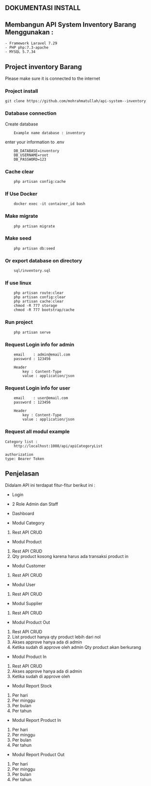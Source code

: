 ## DOKUMENTASI INSTALL

## Membangun API System Inventory Barang Menggunakan : 
	- Framework Laravel 7.29
	- PHP php:7.3-apache
	- MYSQL 5.7.34

## Project inventory Barang
Please make sure it is connected to the internet

### Project install

	git clone https://github.com/mohrahmatullah/api-system--inventory

### Database connection
Create database
		
		Example name database : inventory

enter your information to .env 

		
		DB_DATABASE=inventory
		DB_USERNAME=root
		DB_PASSWORD=123
		

### Cache clear
		
		php artisan config:cache
		
### If Use Docker
		
		docker exec -it container_id bash

### Make migrate
		
		php artisan migrate
		

### Make seed
		
		php artisan db:seed
		

### Or export database on directory
		
		sql/inventory.sql
		

### If use linux

		php artisan route:clear
		php artisan config:clear
		php artisan cache:clear
		chmod -R 777 storage
		chmod -R 777 bootstrap/cache

### Run project
		
		php artisan serve
		  
### Request Login info for admin

		email    : admin@email.com
		password : 123456

		Header
			key : Content-Type
			value : application/json
		
		
		
### Request Login info for user
		
		email    : user@email.com
		password : 123456
		
		Header
			key : Content-Type
			value : application/json

### Request all modul example
	Category list :
		http://localhost:1008/api/apiCategoryList

	authorization
	type: Bearer Token

## Penjelasan
Didalam API ini terdapat fitur-fitur berikut ini :

- Login
- 2 Role Admin dan Staff

- Dashboard
- Modul Category
1. Rest API CRUD

- Modul Product
1. Rest API CRUD
2. Qty product kosong karena harus ada transaksi product in

- Modul Customer
1. Rest API CRUD

- Modul User
1. Rest API CRUD

- Modul Supplier
1. Rest API CRUD

- Modul Product Out
1. Rest API CRUD
2. List product hanya qty product lebih dari nol
3. Akses approve hanya ada di admin
4. Ketika sudah di approve oleh admin Qty product akan berkurang

- Modul Product In
1. Rest API CRUD
2. Akses approve hanya ada di admin
3. Ketika sudah di approve oleh

- Modul Report Stock
1. Per hari
2. Per minggu
3. Per bulan
4. Per tahun

- Modul Report Product In
1. Per hari
2. Per minggu
3. Per bulan
4. Per tahun

- Modul Report Product Out
1. Per hari
2. Per minggu
3. Per bulan
4. Per tahun
